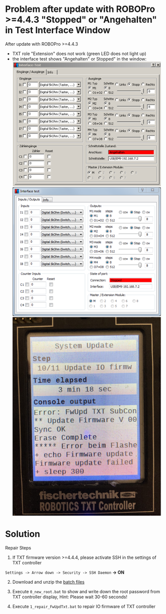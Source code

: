 # Problem after update with ROBOPro >=4.4.3 "Stopped" or "Angehalten" in Test Interface Window
After update with ROBOPro >=4.4.3
- TXT role "Extension" does not work (green LED does not light up)
- the interface test shows "Angehalten" or Stopped" in the window:
![interfacetest](interfacetest.PNG)
![interfacetest](interfacetest_en.PNG)
![TXT Display](TXT_Update_10_11.png)

# Solution
Repair Steps
1. If TXT firmware version >=4.4.4, please activate SSH in the settings of TXT controller

`Settings -> Arrow down -> Security -> SSH Daemon` **-> ON**

2. Download and unzip the [batch files](https://github.com/fischertechnik/txt_repair/archive/master.zip)

3. Execute `0_new_root.bat` to show and write down the root password from TXT controller display, Hint: Please wait 30-60 seconds!

4. Execute `1_repair_FwUpdTxt.bat` to repair IO firmware of TXT controller
